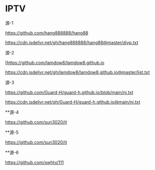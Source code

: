 # IPTV

源-1

https://github.com/hang888888/hang88

https://cdn.jsdelivr.net/gh/hang888888/hang88@master/diyp.txt


源-2

[https://github.com/lamdow8/lamdow8.github.io

https://cdn.jsdelivr.net/gh/lamdow8/lamdow8.github.io@master/list.txt


源-3

https://github.com/Guard-H/guard-h.github.io/blob/main/nj.txt

https://cdn.jsdelivr.net/gh/Guard-H/guard-h.github.io@main/nj.txt

**源-4

https://github.com/sun3020/it


**源-5

https://github.com/sun3020/it

**源-6

https://github.com/swhtv/111
